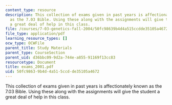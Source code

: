 ```yaml
---
content_type: resource
description: This collection of exams given in past years is affectionately known
  as the 7.03 Bible. Using these along with the assignments will give the student
  a great deal of help in this class.
file: /courses/7-03-genetics-fall-2004/50fc98639b4d4a515ccdde35105a4672_exams_2001.pdf
file_type: application/pdf
learning_resource_types: []
ocw_type: OCWFile
parent_title: Study Materials
parent_type: CourseSection
parent_uid: d36bbc09-9d2a-744e-a855-91169f13cc83
resourcetype: Document
title: exams_2001.pdf
uid: 50fc9863-9b4d-4a51-5ccd-de35105a4672
---
```

This collection of exams given in past years is affectionately known as the 7.03 Bible. Using these along with the assignments will give the student a great deal of help in this class.

